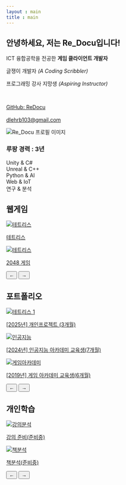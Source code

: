 ```yaml
---
layout : main
title : main
---
```


<section id="profile">
    <!-- 상단: 텍스트 + 이미지 좌우 배치 -->
    <div class="top-section">
        <div class="profile-text">
            <h2>안녕하세요, 저는 <span class="highlight">Re_Docu</span>입니다!</h2>
            <p class="role">ICT 융합공학을 전공한 <strong>게임 클라이언트 개발자</strong></p>
            <p class="desc">글쟁이 개발자 <em>(A Coding Scribbler)</em></p>
            <p class="desc">프로그래밍 강사 지망생 <em>(Aspiring Instructor)</em></p>
			<br/>
            <p class="contact">
                <a href="https://github.com/ReDocu" target="_blank">GitHub: ReDocu</a><br/>
				<br/>
                <a href="mailto:dlehrb103@gmail.com">dlehrb103@gmail.com</a>
            </p>
        </div>
        <div class="profile-image">
            <img src="images/Profile.jpg" alt="Re_Docu 프로필 이미지">
        </div>
    </div>
    <!-- 하단: 스킬 바 전체 너비로 -->
    <div class="skills">
        <h3>루팡 경력 : 3년</h3>
        <div class="skill"><span>Unity & C#</span>
            <div class="bar">
                <div class="fill" style="width: 80%;"></div>
            </div>
        </div>
        <div class="skill"><span>Unreal & C++</span>
            <div class="bar">
                <div class="fill" style="width: 70%;"></div>
            </div>
        </div>
        <div class="skill"><span>Python & AI</span>
            <div class="bar">
                <div class="fill" style="width: 20%;"></div>
            </div>
        </div>
        <div class="skill"><span>Web & IoT</span>
            <div class="bar">
                <div class="fill" style="width: 35%;"></div>
            </div>
        </div>
        <div class="skill"><span>연구 & 분석</span>
            <div class="bar">
                <div class="fill" style="width: 90%;"></div>
            </div>
        </div>
    </div>
</section>
<!-- 웹게임 -->
<section id="webgame">
  	<h2>웹게임</h2>
  	<div class="slider-container">
    	<div class="slider-wrapper">
      		<div class="slider-track">
        		<div class="slider">
          			<a href="web_game/tetris.html" target="_blank">
            			<img src="/images/Game/tetris_screenshot.png" alt="테트리스" />
            			<p>테트리스</p>
          			</a>
        		</div>
                <div class="slider">
          			<a href="web_game/2048.html" target="_blank">
            			<img src="/images/Game/2048_screenshot.png" alt="테트리스" />
            			<p>2048 게임</p>
          			</a>
        		</div>
        	</div>
    	</div>
		<!-- dot 네비게이션 -->
    	<div class="slider-dots"></div>
    	<!-- 좌우 화살표 버튼 -->
    	<div class="slider-controls">
      		<button class="slider-btn left">←</button>
      		<button class="slider-btn right">→</button>
    	</div>
  	</div>
</section>
<!-- 포트폴리오 -->
<section id="portfolio">
	<h2>포트폴리오</h2>
 	<div class="slider-container" id="sliderWrapper">
		<div class="slider-wrapper" id="sliderTrack">
		  	<div class="slider-track">
                <div class="slider">
		      		<a href="portfolio/Single_Development">
		        	<img src="/images/portfolio/Single_Development.png" alt="테트리스 1" />
		        	<p>[2025년] 개인프로젝트 (3개월)</p>
		      		</a>
		    	</div>
                <div class="slider">
		      		<a href="portfolio/MBC_Academy">
		        	<img src="/images/portfolio/MBC_Academy.png" alt="인공지능" />
		        	<p>[2024년] 인공지능 아카데미 교육생(7개월)</p>
		      		</a>
		    	</div>
		    	<div class="slider">
		      		<a href="portfolio/Kyungil_Academy">
		        	<img src="/images/portfolio/Kyungil_Academy.png" alt="게임아카데미" />
		        	<p>[2019년] 게임 아카데미 교육생(6개월)</p>
		      		</a>
		    	</div>
			</div>
		</div>
		<!-- dot 네비게이션 -->
    <div class="slider-dots"></div>
		<!-- 좌우 화살표 버튼 -->
    <div class="slider-controls">
      <button class="slider-btn left">←</button>
      <button class="slider-btn right">→</button>
    </div>
	</div>
</section>
<!-- 개인학습 -->
<section id="blog"> 
<h2>개인학습</h2>
 	<div class="slider-container">
    <div class="slider-wrapper">
      <div class="slider-track">
        <div class="slider">
          <a href="study/블로그_강의 준비 PDF" target="_blank">
            <img src="/images/study/블로그_강의 준비 PDF.png" alt="강의분석" />
            <p>강의 준비(준비중)</p>
          </a>
        </div>
        <div class="slider">
          <a href="study/블로그_책 분석 PDF" target="_blank">
            <img src="/images/study/블로그_책 분석 PDF.png" alt="책분석" />
            <p>책분석(준비중)</p>
          </a>
        </div>
      </div>
    </div>
	<!-- dot 네비게이션 -->
    <div class="slider-dots"></div>
    <!-- 좌우 화살표 버튼 -->
    <div class="slider-controls">
      <button class="slider-btn left">←</button>
      <button class="slider-btn right">→</button>
    </div>
  </div>
</section>
